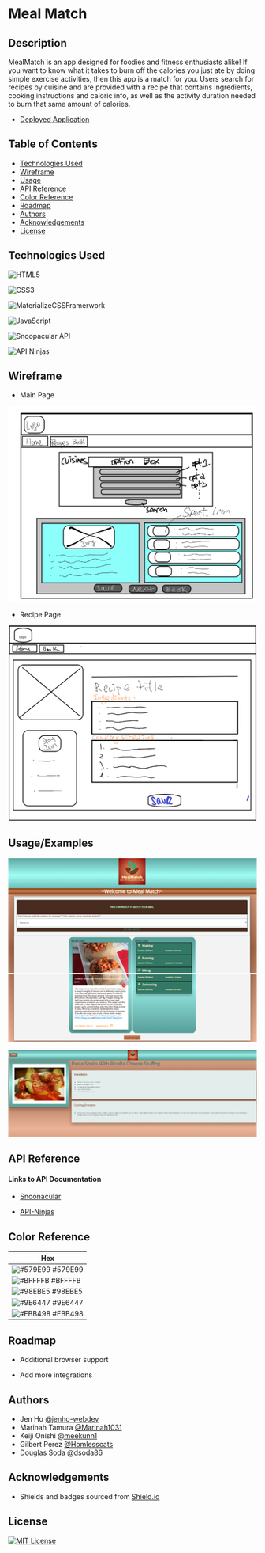 # Meal Match

## Description

MealMatch is an app designed for foodies and fitness enthusiasts alike! If you want to know what it takes to burn off the calories you just ate by doing simple exercise activities, then this app is a match for you. Users search for recipes by cuisine and are provided with a recipe that contains ingredients, cooking instructions and caloric info, as well as the activity duration needed to burn that same amount of calories. 

- [Deployed Application](https://jenho-webdev.github.io/MealMatch/)

## Table of Contents
- [Technologies Used](#technologies-used)
- [Wireframe](#wireframe)
- [Usage](#usage)
- [API Reference](#api-reference)
- [Color Reference](#color-reference)
- [Roadmap](#roadmap)
- [Authors](#authors)
- [Acknowledgements](#acknowledgements)
- [License](#license)

## Technologies Used

![HTML5](https://img.shields.io/badge/html5-%23E34F26.svg?style=for-the-badge&logo=html5&logoColor=white)

![CSS3](https://img.shields.io/badge/css3-%231572B6.svg?style=for-the-badge&logo=css3&logoColor=white)

![MaterializeCSSFramerwork](https://img.shields.io/badge/CSS-Materialize-ff69b4?style=for-the-badge&logo)

![JavaScript](https://img.shields.io/badge/javascript-%23323330.svg?style=for-the-badge&logo=javascript&logoColor=%23F7DF1E)

![Snoopacular API](https://img.shields.io/badge/API-Spoonacular-success?style=for-the-badge&logo)

![API Ninjas](https://img.shields.io/badge/API-APINInjas-lightgrey?style=for-the-badge&logo)

## Wireframe
- Main Page


![Main Page](./assets/image/wireframe_mainpage.png)


- Recipe Page


![Recipe Page](./assets/image/RecipePage.png)


## Usage/Examples
![Home Page1](./assets/image/homepage1-screenshot.png)
![Home Page2](./assets/image/homepage2-screenshot.png)


![Recipe Details Page](./assets/image/recipe-details.png)



## API Reference

#### Links to API Documentation
 - [Snoonacular](https://spoonacular.com/food-api/docs)

 - [API-Ninjas](https://api-ninjas.com/api/caloriesburned)


## Color Reference

| Hex                                                                |
| ------------------------------------------------------------------ |
![#579E99](https://via.placeholder.com/10/579E99?text=+) #579E99 |
![#BFFFFB](https://via.placeholder.com/10/BFFFFB?text=+) #BFFFFB |
![#98EBE5](https://via.placeholder.com/10/98EBE5?text=+) #98EBE5 |
![#9E6447](https://via.placeholder.com/10/9E6447?text=+) #9E6447 |
![#EBB498](https://via.placeholder.com/10/EBB498?text=+) #EBB498 |



## Roadmap

- Additional browser support

- Add more integrations


## Authors

- Jen Ho [@jenho-webdev](https://github.com/jenho-webdev)
- Marinah Tamura [@Marinah1031](https://github.com/Marinah1031)
- Keiji Onishi [@meekunn1](https://github.com/meekunn1)
- Gilbert Perez [@Homlesscats](https://github.com/Homelesscats)
- Douglas Soda [@dsoda86](https://github.com/dsoda86)


## Acknowledgements
 
 - Shields and badges sourced from [Shield.io](https://shields.io/)


## License

[![MIT License](https://img.shields.io/badge/License-MIT-green.svg)](https://choosealicense.com/licenses/mit/)
